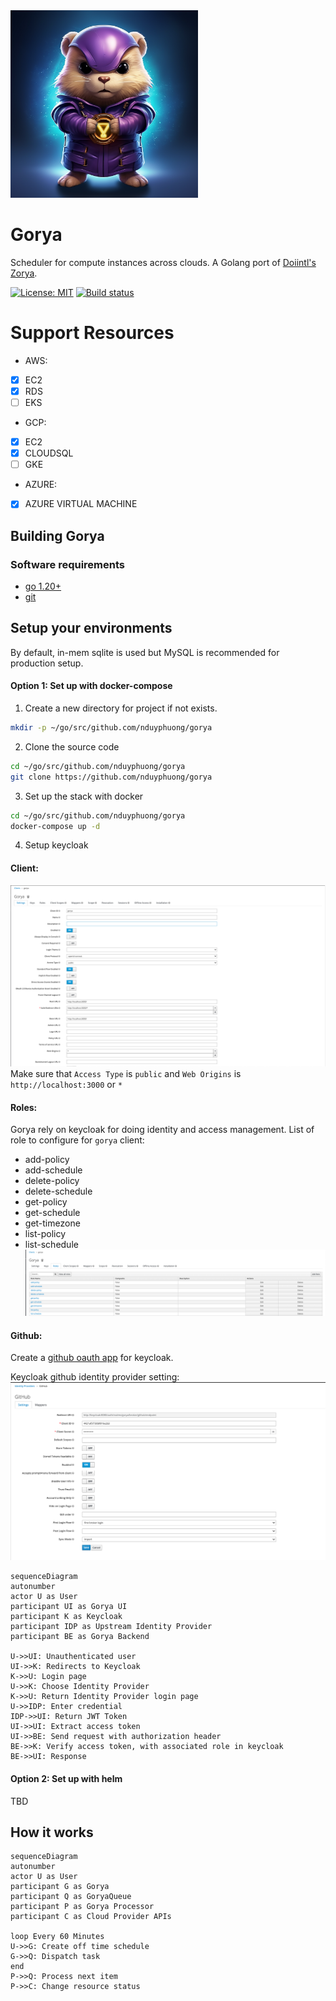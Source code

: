 <img src="assets/logo.png" alt="logo" width="300" height="300" />

# Gorya

Scheduler for compute instances across clouds. A Golang port of [Doiintl's Zorya](https://github.com/doitintl/zorya).

[![License: MIT](https://img.shields.io/badge/License-MIT-yellow.svg)](https://raw.githubusercontent.com/nduyphuong/gorya/dev/LICENSE)
[![Build status](https://github.com/nduyphuong/gorya/actions/workflows/release.yml/badge.svg)](https://github.com/nduyphuong/gorya/actions)

# Support Resources
- AWS:
 - [X] EC2
 - [X] RDS
 - [ ] EKS
- GCP:
 - [X] EC2
 - [X] CLOUDSQL
 - [ ] GKE
- AZURE:
 - [X] AZURE VIRTUAL MACHINE
  
## Building Gorya

### Software requirements

-   [go 1.20+]
-   [git]

## Setup your environments

By default, in-mem sqlite is used but MySQL is recommended for production setup.

#### Option 1: Set up with docker-compose
1. Create a new directory for project if not exists.
```bash
mkdir -p ~/go/src/github.com/nduyphuong/gorya
```
2. Clone the source code
```bash
cd ~/go/src/github.com/nduyphuong/gorya
git clone https://github.com/nduyphuong/gorya
```
3. Set up the stack with docker
```bash
cd ~/go/src/github.com/nduyphuong/gorya
docker-compose up -d
```
4. Setup keycloak
#### Client:
![Alt text](./assets/keycloak-client.png)
Make sure that `Access Type` is `public` and `Web Origins` is `http://localhost:3000` or `*`
#### Roles:
Gorya rely on keycloak for doing identity and access management.
List of role to configure for `gorya` client:
- add-policy
- add-schedule
- delete-policy
- delete-schedule
- get-policy
- get-schedule
- get-timezone
- list-policy
- list-schedule
![Alt text](./assets/keycloak-roles.png)

#### Github:
Create a [github oauth app](https://github.com/settings/developers) for keycloak.

Keycloak github identity provider setting:
![Alt text](./assets/keycloak-github-idp.png)

```mermaid
sequenceDiagram
autonumber
actor U as User
participant UI as Gorya UI
participant K as Keycloak
participant IDP as Upstream Identity Provider
participant BE as Gorya Backend

U->>UI: Unauthenticated user
UI->>K: Redirects to Keycloak
K->>U: Login page
U->>K: Choose Identity Provider
K->>U: Return Identity Provider login page
U->>IDP: Enter credential
IDP->>UI: Return JWT Token
UI->>UI: Extract access token
UI->>BE: Send request with authorization header
BE->>K: Verify access token, with associated role in keycloak
BE->>UI: Response
```

#### Option 2: Set up with helm

TBD

## How it works

```mermaid
sequenceDiagram
autonumber
actor U as User
participant G as Gorya
participant Q as GoryaQueue
participant P as Gorya Processor
participant C as Cloud Provider APIs

loop Every 60 Minutes
U->>G: Create off time schedule
G->>Q: Dispatch task
end
P->>Q: Process next item
P->>C: Change resource status

```

[go 1.20+]: https://go.dev/doc/install
[git]: https://docs.github.com/en/get-started/quickstart/set-up-git
